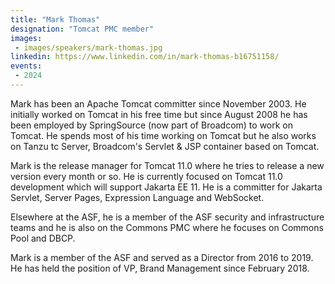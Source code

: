 ```yaml
---
title: "Mark Thomas"
designation: "Tomcat PMC member"
images:
 - images/speakers/mark-thomas.jpg
linkedin: https://www.linkedin.com/in/mark-thomas-b16751158/
events:
 - 2024
---
```


Mark has been an Apache Tomcat committer since November 2003. He initially worked on Tomcat in his free time but since August 2008 he has been employed by SpringSource (now part of Broadcom) to work on Tomcat. He spends most of his time working on Tomcat but he also works on Tanzu tc Server, Broadcom's Servlet & JSP container based on Tomcat.
 
 
 
 Mark is the release manager for Tomcat 11.0 where he tries to release a new version every month or so. He is currently focused on Tomcat 11.0 development which will support Jakarta EE 11. He is a committer for Jakarta Servlet, Server Pages, Expression Language and WebSocket.
 
 
 
 Elsewhere at the ASF, he is a member of the ASF security and infrastructure teams and he is also on the Commons PMC where he focuses on Commons Pool and DBCP.
 
 
 
 Mark is a member of the ASF and served as a Director from 2016 to 2019. He has held the position of VP, Brand Management since February 2018.